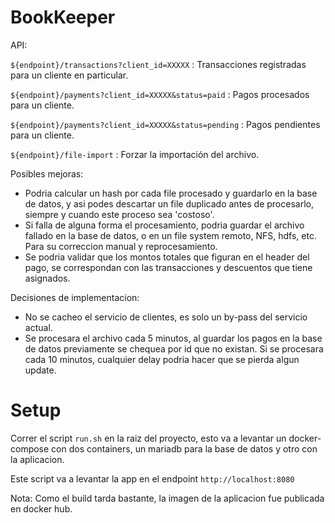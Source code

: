 BookKeeper
==========

API:

`${endpoint}/transactions?client_id=XXXXX` : Transacciones registradas para un cliente en particular.

`${endpoint}/payments?client_id=XXXXX&status=paid` : Pagos procesados para un cliente.

`${endpoint}/payments?client_id=XXXXX&status=pending` : Pagos pendientes para un cliente.

`${endpoint}/file-import` : Forzar la importación del archivo.

Posibles mejoras:

- Podria calcular un hash por cada file procesado y guardarlo en la base de datos, y asi podes descartar un file duplicado antes de procesarlo, siempre y cuando este proceso sea 'costoso'.
- Si falla de alguna forma el procesamiento, podria guardar el archivo fallado en la base de datos, o en un file system remoto, NFS, hdfs, etc. Para su correccion manual y reprocesamiento.
- Se podria validar que los montos totales que figuran en el header del pago, se correspondan con las transacciones y descuentos que tiene asignados.

Decisiones de implementacion:

- No se cacheo el servicio de clientes, es solo un by-pass del servicio actual.
- Se procesara el archivo cada 5 minutos, al guardar los pagos en la base de datos previamente se chequea por id que no existan. Si se procesara cada 10 minutos, cualquier delay podria hacer que se pierda algun update.

Setup
=====

Correr el script `run.sh` en la raiz del proyecto, esto va a levantar un docker-compose con dos containers, un mariadb para la base de datos y otro con la aplicacion.

Este script va a levantar la app en el endpoint `http://localhost:8080`

Nota: Como el build tarda bastante, la imagen de la aplicacion fue publicada en docker hub. 